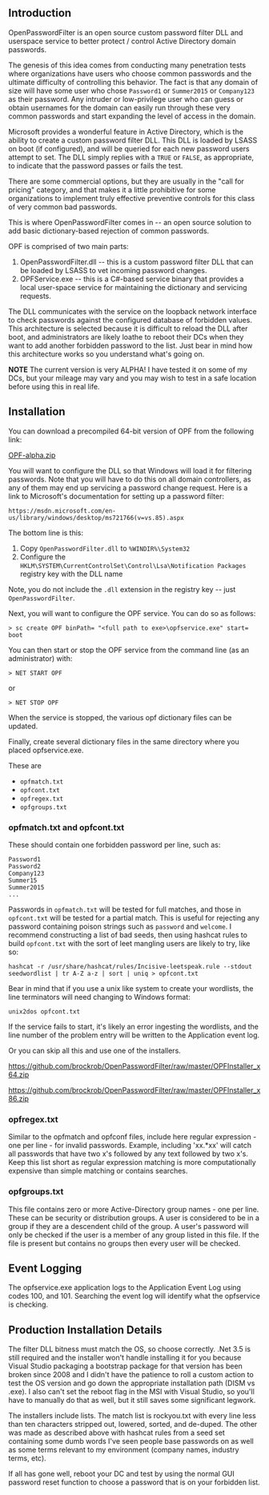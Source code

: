 Introduction
------------
OpenPasswordFilter is an open source custom password filter DLL and userspace service to better protect / control Active Directory domain passwords.

The genesis of this idea comes from conducting many penetration tests where organizations have users who choose common passwords
and the ultimate difficulty of controlling this behavior.  The fact is that any domain of size will have some user who chose
`Password1` or `Summer2015` or `Company123` as their password.  Any intruder or low-privilege user who can guess or obtain
usernames for the domain can easily run through these very common passwords and start expanding the level of access in the 
domain.

Microsoft provides a wonderful feature in Active Directory, which is the ability to create a custom password filter DLL.  This
DLL is loaded by LSASS on boot (if configured), and will be queried for each new password users attempt to set.  The DLL simply
replies with a `TRUE` or `FALSE`, as appropriate, to indicate that the password passes or fails the test.  

There are some commercial options, but they are usually in the "call for pricing" category, and that makes it a little 
prohibitive for some organizations to implement truly effective preventive controls for this class of very common bad passwords. 

This is where OpenPasswordFilter comes in -- an open source solution to add basic dictionary-based rejection of common
passwords.

OPF is comprised of two main parts:

   1. OpenPasswordFilter.dll -- this is a custom password filter DLL that can be loaded by LSASS to vet incoming password changes.
   2. OPFService.exe -- this is a C#-based service binary that provides a local user-space service for maintaining the dictionary and servicing requests.
  
The DLL communicates with the service on the loopback network interface to check passwords against the configured database
of forbidden values.  This architecture is selected because it is difficult to reload the DLL after boot, and administrators
are likely loathe to reboot their DCs when they want to add another forbidden password to the list.  Just bear in mind how this
architecture works so you understand what's going on.

**NOTE** The current version is very ALPHA!  I have tested it on some of my DCs, but your mileage may vary and you may wish to
test in a safe location before using this in real life.

Installation
------------
You can download a precompiled 64-bit version of OPF from the following link:

[OPF-alpha.zip](https://github.com/brockrob/OpenPasswordFilter/raw/master/OPF-alpha.zip)

You will want to configure the DLL so that Windows will load it for filtering passwords.  Note that you will have to do this
on all domain controllers, as any of them may end up servicing a password change request.  Here is a link to Microsoft's
documentation for setting up a password filter:

    https://msdn.microsoft.com/en-us/library/windows/desktop/ms721766(v=vs.85).aspx
    
The bottom line is this:

  1. Copy `OpenPasswordFilter.dll` to `%WINDIR%\System32`
  2. Configure the `HKLM\SYSTEM\CurrentControlSet\Control\Lsa\Notification Packages` registry key with the DLL name
  
Note, you do not include the `.dll` extension in the registry key -- just `OpenPasswordFilter`.

Next, you will want to configure the OPF service.  You can do so as follows:

    > sc create OPF binPath= "<full path to exe>\opfservice.exe" start= boot

You can then start or stop the OPF service from the command line (as an administrator) with:
    
    > NET START OPF

or

    > NET STOP OPF

When the service is stopped, the various opf dictionary files can be updated.


Finally, create several dictionary files in the same directory where you placed opfservice.exe.

These are
- `opfmatch.txt`
- `opfcont.txt`
- `opfregex.txt`
- `opfgroups.txt`

### opfmatch.txt and opfcont.txt
These should contain one forbidden password per line, such as:

    Password1
    Password2
    Company123
    Summer15
    Summer2015
    ...

Passwords in `opfmatch.txt` will be tested for full matches, and those in `opfcont.txt` will be tested for a partial match. This
is useful for rejecting any password containing poison strings such as `password` and `welcome`. I recommend constructing a list
of bad seeds, then using hashcat rules to build `opfcont.txt` with the sort of leet mangling users are likely to try, like so:

`hashcat -r /usr/share/hashcat/rules/Incisive-leetspeak.rule --stdout seedwordlist | tr A-Z a-z | sort | uniq > opfcont.txt`

Bear in mind that if you use a unix like system to create your wordlists, the line terminators will need changing to Windows
format:

`unix2dos opfcont.txt`

If the service fails to start, it's likely an error ingesting the wordlists, and the line number of the problem entry will be
written to the Application event log.

Or you can skip all this and use one of the installers. 

   https://github.com/brockrob/OpenPasswordFilter/raw/master/OPFInstaller_x64.zip
   
   https://github.com/brockrob/OpenPasswordFilter/raw/master/OPFInstaller_x86.zip

### opfregex.txt
Similar to the opfmatch and opfconf files, include here regular expression - one per line - for invalid passwords. Example, including 'xx.*xx' will catch all passwords that have two x's followed by any text followed by two x's. Keep this list short as regular expression matching is more computationally expensive than simple matching or contains searches.

### opfgroups.txt
This file contains zero or more Active-Directory group names - one per line. These can be security or distribution groups. A user is considered to be in a group if they are a descendent child of the group. A user's password will only be checked if the user is a member of any group listed in this file. If the file is present but contains no groups then every user will be checked.

## Event Logging
The opfservice.exe application logs to the Application Event Log using codes 100, and 101. Searching the event log will identify what the opfservice is checking.

## Production Installation Details
The filter DLL bitness must match the OS, so choose correctly. .Net 3.5
is still required and the installer won't handle installing it for you because Visual Studio packaging a bootstrap package for
that version has been broken since 2008 and I didn't have the patience to roll a custom action to test the OS version and go
down the appropriate installation path (DISM vs .exe). I also can't set the reboot flag in the MSI with Visual Studio, so you'll
have to manually do that as well, but it still saves some significant legwork.

The installers include lists. The match list is rockyou.txt with every line less than ten characters stripped out, lowered,
sorted, and de-duped. The other was made as described above with hashcat rules from a seed set containing some dumb words 
I've seen people base passwords on as well as some terms relevant to my environment (company names, industry terms, etc).

If all has gone well, reboot your DC and test by using the normal GUI password reset function to choose a password that is on
your forbidden list.

